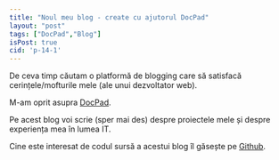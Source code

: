```yaml
---
title: "Noul meu blog - create cu ajutorul DocPad"
layout: "post"
tags: ["DocPad","Blog"]
isPost: true
cid: 'p-14-1'
---
```


De ceva timp căutam o platformă de blogging care să satisfacă cerințele/mofturile mele (ale unui dezvoltator web).

M-am oprit asupra [DocPad](http://docpad.org).

Pe acest blog voi scrie (sper mai des) despre proiectele mele și despre experiența mea în lumea IT.

Cine este interesat de codul sursă a acestui blog îl găsește pe [Github](https://github.com/Mitica/dumitru.me).